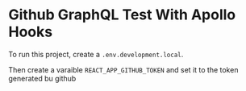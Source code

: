 # Github GraphQL Test With Apollo Hooks

To run this project, create a `.env.development.local`.

Then create a varaible `REACT_APP_GITHUB_TOKEN` and set it to the token generated bu github
